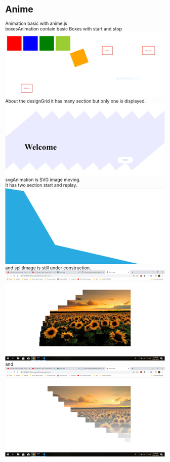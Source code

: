 # Anime
Animation basic with anime.js <br />
boxesAnimation contain basic Boxes with start and stop <br />
![Box Animation](https://github.com/nrupalit/Anime/blob/master/animeImages/boxAnimation.PNG) <br />
About the designGrid it has many section but only one is displayed. <br />
![second part of transition](https://github.com/nrupalit/Anime/blob/master/animeImages/gridAnimation.PNG)<br />
svgAnimation is SVG image moving.<br />
It has two section start and replay.<br />
![SVG](https://github.com/nrupalit/Anime/blob/master/animeImages/svgAnimation.PNG)<br />
and splitImage is still under construction.
![Image Split Start](https://github.com/nrupalit/Anime/blob/master/animeImages/gridImages.png)<br />
and <br />
![Image Split End](https://github.com/nrupalit/Anime/blob/master/animeImages/gridImage.png)<br />